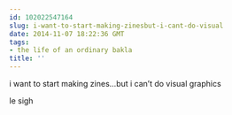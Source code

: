 ```yaml
---
id: 102022547164
slug: i-want-to-start-making-zinesbut-i-cant-do-visual
date: 2014-11-07 18:22:36 GMT
tags:
- the life of an ordinary bakla
title: ''
---
```

<p>i want to start making zines&#8230;but i can&#8217;t do visual graphics</p>

<p>le sigh</p>